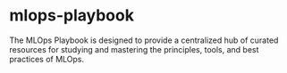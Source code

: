 # mlops-playbook
The MLOps Playbook is designed to provide a centralized hub of curated resources for studying and mastering the principles, tools, and best practices of MLOps.
